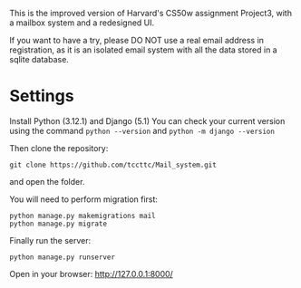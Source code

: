 This is the improved version of Harvard's CS50w assignment Project3, with a mailbox system and a redesigned UI.

If you want to have a try, please DO NOT use a real email address in registration, as it is an isolated email system with all the data stored in a sqlite database.

# Settings

Install Python (3.12.1) and Django (5.1) 
You can check your current version using the command `python --version` and `python -m django --version`

Then clone the repository:
```
git clone https://github.com/tccttc/Mail_system.git
```
and open the folder.

You will need to perform migration first:
```
python manage.py makemigrations mail
python manage.py migrate
```

Finally run the server:
```
python manage.py runserver
```
Open in your browser: http://127.0.0.1:8000/
